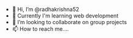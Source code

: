 - 👋 Hi, I’m @radhakrishna52
- 👀 Currently I'm learning web development
- 💞️ I’m looking to collaborate on group projects
- 📫 How to reach me....

<!---
radhakrishna52/radhakrishna52 is a ✨ special ✨ repository because its `README.md` (this file) appears on your GitHub profile.
You can click the Preview link to take a look at your changes.
--->
